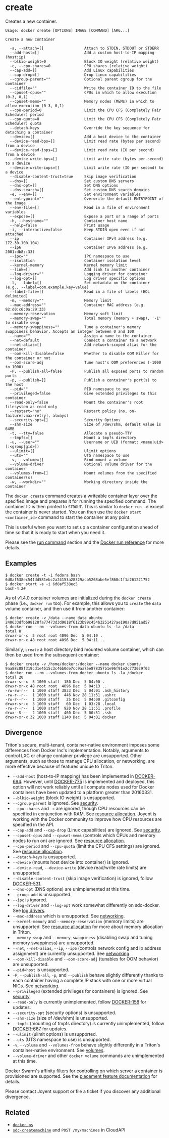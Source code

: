 # create

Creates a new container.

    Usage: docker create [OPTIONS] IMAGE [COMMAND] [ARG...]

    Create a new container

      -a, --attach=[]                  Attach to STDIN, STDOUT or STDERR
      --add-host=[]                    Add a custom host-to-IP mapping (host:ip)
      --blkio-weight=0                 Block IO weight (relative weight)
      -c, --cpu-shares=0               CPU shares (relative weight)
      --cap-add=[]                     Add Linux capabilities
      --cap-drop=[]                    Drop Linux capabilities
      --cgroup-parent=""               Optional parent cgroup for the container
      --cidfile=""                     Write the container ID to the file
      --cpuset-cpus=""                 CPUs in which to allow execution (0-3, 0,1)
      --cpuset-mems=""                 Memory nodes (MEMs) in which to allow execution (0-3, 0,1)
      --cpu-period=0                   Limit the CPU CFS (Completely Fair Scheduler) period
      --cpu-quota=0                    Limit the CPU CFS (Completely Fair Scheduler) quota
      --detach-keys                    Override the key sequence for detaching a container
      --device=[]                      Add a host device to the container
      --device-read-bps=[]             Limit read rate (bytes per second) from a device
      --device-read-iops=[]            Limit read rate (IO per second) from a device
      --device-write-bps=[]            Limit write rate (bytes per second) to a device
      --device-write-iops=[]           Limit write rate (IO per second) to a device
      --disable-content-trust=true     Skip image verification
      --dns=[]                         Set custom DNS servers
      --dns-opt=[]                     Set DNS options
      --dns-search=[]                  Set custom DNS search domains
      -e, --env=[]                     Set environment variables
      --entrypoint=""                  Overwrite the default ENTRYPOINT of the image
      --env-file=[]                    Read in a file of environment variables
      --expose=[]                      Expose a port or a range of ports
      -h, --hostname=""                Container host name
      --help=false                     Print usage
      -i, --interactive=false          Keep STDIN open even if not attached
      --ip                             Container IPv4 address (e.g. 172.30.100.104)
      --ip6                            Container IPv6 address (e.g. 2001:db8::33)
      --ipc=""                         IPC namespace to use
      --isolation                      Container isolation level
      --kernel-memory                  Kernel memory limit
      --link=[]                        Add link to another container
      --log-driver=""                  Logging driver for container
      --log-opt=[]                     Log driver specific options
      -l, --label=[]                   Set metadata on the container (e.g., --label=com.example.key=value)
      --label-file=[]                  Read in a file of labels (EOL delimited)
      -m, --memory=""                  Memory limit
      --mac-address=""                 Container MAC address (e.g. 92:d0:c6:0a:29:33)
      --memory-reservation             Memory soft limit
      --memory-swap=""                 Total memory (memory + swap), '-1' to disable swap
      --memory-swappiness=""           Tune a container's memory swappiness behavior. Accepts an integer between 0 and 100
      --name=""                        Assign a name to the container
      --net=default                    Connect a container to a network
      --net-alias=[]                   Add network-scoped alias for the container
      --oom-kill-disable=false         Whether to disable OOM Killer for the container or not
      --oom-score-adj                  Tune host's OOM preferences (-1000 to 1000)
      -P, --publish-all=false          Publish all exposed ports to random ports
      -p, --publish=[]                 Publish a container's port(s) to the host
      --pid=""                         PID namespace to use
      --privileged=false               Give extended privileges to this container
      --read-only=false                Mount the container's root filesystem as read only
      --restart="no"                   Restart policy (no, on-failure[:max-retry], always)
      --security-opt=[]                Security Options
      --shm-size                       Size of /dev/shm, default value is 64MB
      -t, --tty=false                  Allocate a pseudo-TTY
      --tmpfs=[]                       Mount a tmpfs directory
      -u, --user=""                    Username or UID (format: <name|uid>[:<group|gid>])
      --ulimit=[]                      Ulimit options
      --uts=""                         UTS namespace to use
      -v, --volume=[]                  Bind mount a volume
      --volume-driver                  Optional volume driver for the container
      --volumes-from=[]                Mount volumes from the specified container(s)
      -w, --workdir=""                 Working directory inside the container

The `docker create` command creates a writeable container layer over
the specified image and prepares it for running the specified command.
The container ID is then printed to `STDOUT`.
This is similar to `docker run -d` except the container is never started.
You can then use the `docker start <container_id>` command to start the
container at any point.

This is useful when you want to set up a container configuration ahead
of time so that it is ready to start when you need it.

Please see the [run command](#run) section and the [Docker run reference](
/reference/run/) for more details.

## Examples

    $ docker create -t -i fedora bash
    6d8af538ec541dd581ebc2a24153a28329acb5268abe5ef868c1f1a261221752
    $ docker start -a -i 6d8af538ec5
    bash-4.2#

As of v1.4.0 container volumes are initialized during the `docker create`
phase (i.e., `docker run` too). For example, this allows you to `create` the
`data` volume container, and then use it from another container:

    $ docker create -v /data --name data ubuntu
    240633dfbb98128fa77473d3d9018f6123b99c454b3251427ae190a7d951ad57
    $ docker run --rm --volumes-from data ubuntu ls -la /data
    total 8
    drwxr-xr-x  2 root root 4096 Dec  5 04:10 .
    drwxr-xr-x 48 root root 4096 Dec  5 04:11 ..

Similarly, `create` a host directory bind mounted volume container, which
can then be used from the subsequent container:

    $ docker create -v /home/docker:/docker --name docker ubuntu
    9aa88c08f319cd1e4515c3c46b0de7cc9aa75e878357b1e96f91e2c773029f03
    $ docker run --rm --volumes-from docker ubuntu ls -la /docker
    total 20
    drwxr-sr-x  5 1000 staff  180 Dec  5 04:00 .
    drwxr-xr-x 48 root root  4096 Dec  5 04:13 ..
    -rw-rw-r--  1 1000 staff 3833 Dec  5 04:01 .ash_history
    -rw-r--r--  1 1000 staff  446 Nov 28 11:51 .ashrc
    -rw-r--r--  1 1000 staff   25 Dec  5 04:00 .gitconfig
    drwxr-sr-x  3 1000 staff   60 Dec  1 03:28 .local
    -rw-r--r--  1 1000 staff  920 Nov 28 11:51 .profile
    drwx--S---  2 1000 staff  460 Dec  5 00:51 .ssh
    drwxr-xr-x 32 1000 staff 1140 Dec  5 04:01 docker

## Divergence

Triton's secure, multi-tenant, container-native environment imposes some differences from Docker Inc's implementation. Notably, arguments to control LXC or change container privilege are unsupported. Other arguments, such as those to manage CPU allocation, or networking, are more effective because of features unique to Triton.

* `--add-host` (host-to-IP mapping) has been implemented in
  [DOCKER-694](https://smartos.org/bugview/DOCKER-694). However, until
  [DOCKER-775](https://smartos.org/bugview/DOCKER-775) is implemented and
  deployed, this option will not work reliably until all compute nodes used for
  Docker containers have been updated to a platform greater than 20160331.
* `--blkio-weight` (block IO weight) is unsupported.
* `--cgroup-parent` is ignored. See [security](../features/security.md).
* `--cpu-shares` and `-c` are ignored, though CPU resources can be specified in conjunction with RAM. See [resource allocation](../features/resources.md). Joyent is working with the Docker community to improve how CPU resources are specified in the API.
* `--cap-add` and `--cap-drop` (Linux capabilities) are ignored. See [security](../features/security.md).
* `--cpuset-cpus` and `--cpuset-mems` (controls which CPUs and memory nodes to run on) are ignored. See [resource allocation](../features/resources.md).
* `--cpu-period` and `--cpu-quota` (limit the CPU CFS settings) are ignored. See [resource allocation](../features/resources.md).
* `--detach-keys` is unsupported.
* `--device` (mounts host device into container) is ignored.
* `--device-read`, `--device-write` (device read/write rate limits) are unsupported.
* `--disable-content-trust` (skip image verification) is ignored, follow [DOCKER-531](http://smartos.org/bugview/DOCKER-531).
* `--dns-opt` (DNS options) are unimplemented at this time.
* `--group-add` is unsupported.
* `--ipc` is ignored.
* `--log-driver` and `--log-opt` work somewhat differently on sdc-docker. See [log drivers](../features/logdrivers.md).
* `--mac-address` which is unsupported. See [networking](../features/networks.md).
* `--kernel-memory` and `--memory-reservation` (memory limits) are unsupported. See [resource allocation](../features/resources.md) for more about memory allocation in Triton.
* `--memory-swap` and `--memory-swappiness` (disabling swap and tuning memory swappiness) are unsupported.
* `--net`, `--net-alias`, `--ip`, `--ip6` (controls network config and ip address assignment) are currently unsupported. See [networking](../features/networks.md).
* `--oom-kill-disable` and `--oom-score-adj` (tunables for OOM behavior) are unsupported.
* `--pid=host` is unsupported.
* `-P`, `--publish-all`, `-p`, and `--publish` behave slightly differently thanks to each container having a complete IP stack with one or more virtual NICs. See [networking](../features/networks.md).
* `--privileged` (extended privileges for containers) is ignored. See [security](../features/security.md).
* `--read-only` is currently unimplemented, follow [DOCKER-158](http://smartos.org/bugview/DOCKER-158) for updates.
* `--security-opt` (security options) is unsupported.
* `--shm-size` (size of /dev/shm) is unsupported.
* `--tmpfs` (mounting of tmpfs directory) is currently unimplemented, follow [DOCKER-667](http://smartos.org/bugview/DOCKER-667) for updates.
* `--ulimit` (ulimit options) is unsupported.
* `--uts` (UTS namespace to use) is unsupported.
* `-v`, `--volume` and `--volumes-from` behave slightly differently in a Triton's container-native environment. See [volumes](../features/volumes.md).
* `--volume-driver` and other `docker volume` commands are unimplemented at this time.

Docker Swarm's affinity filters for controlling on which server a container
is provisioned are supported. See the [placement feature
documentation](../features/placement.md) for details.

Please contact Joyent support or file a ticket if you discover any additional divergence.

## Related

- [`docker ps`](../commands/ps.md)
- [`sdc-createmachine`](https://apidocs.joyent.com/cloudapi/#CreateMachine) and `POST /my/machines` in CloudAPI

